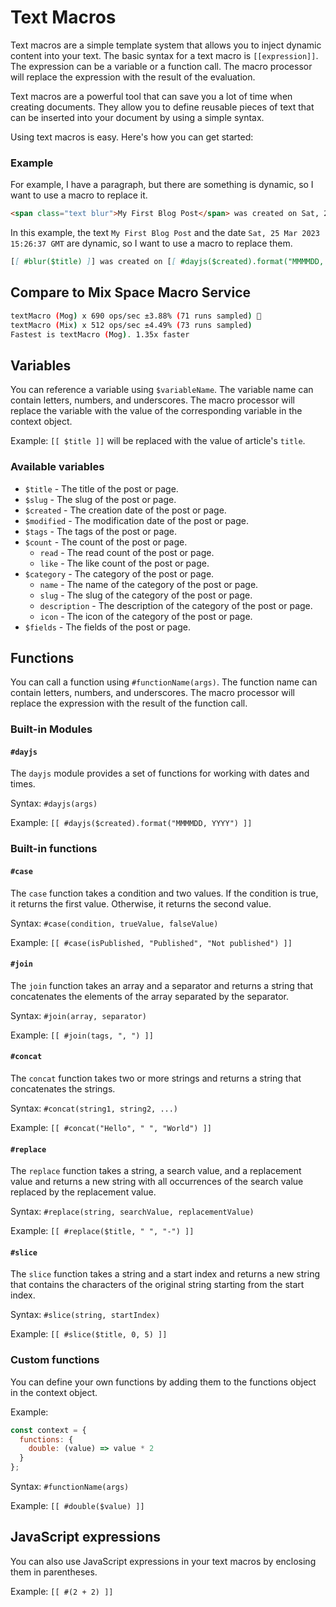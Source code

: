 # Text Macros

Text macros are a simple template system that allows you to inject dynamic content into your text. The basic syntax for a text macro is `[[expression]]`. The expression can be a variable or a function call. The macro processor will replace the expression with the result of the evaluation.

Text macros are a powerful tool that can save you a lot of time when creating documents. They allow you to define reusable pieces of text that can be inserted into your document by using a simple syntax.

Using text macros is easy. Here's how you can get started:

### Example

For example, I have a paragraph, but there are something is dynamic, so I want to use a macro to replace it.

```markdown
<span class="text blur">My First Blog Post</span> was created on Sat, 25 Mar 2023 15:26:37 GMT. 
```

In this example, the text `My First Blog Post` and the date `Sat, 25 Mar 2023 15:26:37 GMT` are dynamic, so I want to use a macro to replace them.

```markdown
[[ #blur($title) ]] was created on [[ #dayjs($created).format("MMMMDD, YYYY") ]]. 
```

## Compare to Mix Space Macro Service

```bash
textMacro (Mog) x 690 ops/sec ±3.88% (71 runs sampled) 🌟
textMacro (Mix) x 512 ops/sec ±4.49% (73 runs sampled)
Fastest is textMacro (Mog). 1.35x faster
```

## Variables

You can reference a variable using `$variableName`. The variable name can contain letters, numbers, and underscores. The macro processor will replace the variable with the value of the corresponding variable in the context object.

Example: `[[ $title ]]` will be replaced with the value of article's `title`.

### Available variables

- `$title` - The title of the post or page.
- `$slug` - The slug of the post or page.
- `$created` - The creation date of the post or page.
- `$modified` - The modification date of the post or page.
- `$tags` - The tags of the post or page.
- `$count` - The count of the post or page.
  - `read` - The read count of the post or page.
  - `like` - The like count of the post or page.
- `$category` - The category of the post or page.
  - `name` - The name of the category of the post or page.
  - `slug` - The slug of the category of the post or page.
  - `description` - The description of the category of the post or page.
  - `icon` - The icon of the category of the post or page.
- `$fields` - The fields of the post or page.

## Functions

You can call a function using `#functionName(args)`. The function name can contain letters, numbers, and underscores. The macro processor will replace the expression with the result of the function call.

### Built-in Modules

#### `#dayjs`

The `dayjs` module provides a set of functions for working with dates and times.

Syntax: `#dayjs(args)`

Example: `[[ #dayjs($created).format("MMMMDD, YYYY") ]]`

### Built-in functions

#### `#case`

The `case` function takes a condition and two values. If the condition is true, it returns the first value. Otherwise, it returns the second value.

Syntax: `#case(condition, trueValue, falseValue)`

Example: `[[ #case(isPublished, "Published", "Not published") ]]`

#### `#join`

The `join` function takes an array and a separator and returns a string that concatenates the elements of the array separated by the separator.

Syntax: `#join(array, separator)`

Example: `[[ #join(tags, ", ") ]]`

#### `#concat`

The `concat` function takes two or more strings and returns a string that concatenates the strings.

Syntax: `#concat(string1, string2, ...)`

Example: `[[ #concat("Hello", " ", "World") ]]`

#### `#replace`

The `replace` function takes a string, a search value, and a replacement value and returns a new string with all occurrences of the search value replaced by the replacement value.

Syntax: `#replace(string, searchValue, replacementValue)`

Example: `[[ #replace($title, " ", "-") ]]`

#### `#slice`

The `slice` function takes a string and a start index and returns a new string that contains the characters of the original string starting from the start index.

Syntax: `#slice(string, startIndex)`

Example: `[[ #slice($title, 0, 5) ]]`

### Custom functions

You can define your own functions by adding them to the functions object in the context object.

Example:

```js
const context = {
  functions: {
    double: (value) => value * 2
  }
};
```

Syntax: `#functionName(args)`

Example: `[[ #double($value) ]]`

## JavaScript expressions

You can also use JavaScript expressions in your text macros by enclosing them in parentheses.

Example: `[[ #(2 + 2) ]]`